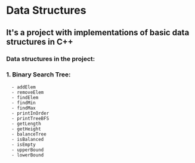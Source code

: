 # Data Structures
## It's a project with implementations of basic data structures in C++
### Data structures in the project:
  ### 1. Binary Search Tree:
      - addElem
      - removeElem
      - findElem
      - findMin
      - findMax
      - printInOrder
      - printTreeBFS
      - getLength
      - getHeight
      - balanceTree
      - isBalanced
      - isEmpty
      - upperBound
      - lowerBound

